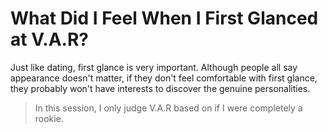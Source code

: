 # What Did I Feel When I First Glanced at V.A.R?

Just like dating, first glance is very important. Although people all say appearance doesn't matter, if they don't feel comfortable with first glance, they probably won't have interests to discover the genuine personalities.

> In this session, I only judge V.A.R based on if I were completely a rookie.
